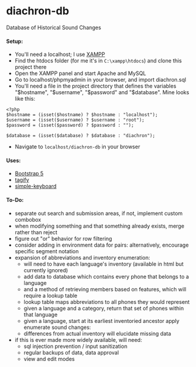# diachron-db
Database of Historical Sound Changes

#### Setup:
+ You'll need a localhost; I use [XAMPP](https://www.apachefriends.org/)
+ Find the htdocs folder (for me it's in <code>C:\xampp\htdocs</code>) and clone this project there
+ Open the XAMPP panel and start Apache and MySQL
+ Go to localhost/phpmyadmin in your browser, and import diachron.sql
+ You'll need a file in the project directory that defines the variables "\$hostname", "\$username", "\$password" and "\$database". Mine looks like this:
```
<?php
$hostname = (isset($hostname) ? $hostname : "localhost");
$username = (isset($username) ? $username : "root");
$password = (isset($password) ? $password : "");

$database = (isset($database) ? $database : "diachron");
```

+ Navigate to <code>localhost/diachron-db</code> in your browser

#### Uses:
+ [Bootstrap 5](https://getbootstrap.com/)
+ [tagify](https://yaireo.github.io/tagify/)
+ [simple-keyboard](https://hodgef.com/simple-keyboard/)

#### To-Do:
+ separate out search and submission areas, if not, implement custom combobox
+ when modifying something and that something already exists, merge rather than reject
+ figure out "or" behavior for row filtering
+ consider adding in environment data for pairs: alternatively, encourage specific segment notation
+ expansion of abbreviations and inventory enumeration:
  + will need to have each language's inventory (available in html but currently ignored)
  + add data to database which contains every phone that belongs to a language
  + and a method of retrieving members based on features, which will require a lookup table
  + lookup table maps abbreviations to all phones they would represent
  + given a language and a category, return that set of phones within that language
  + given a language, start at its earliest inventoried ancestor apply enumerate sound changes:
  + differences from actual inventory will elucidate missing data
+ if this is ever made more widely available, will need:
  + sql injection prevention / input sanitization
  + regular backups of data, data approval
  + view and edit modes
